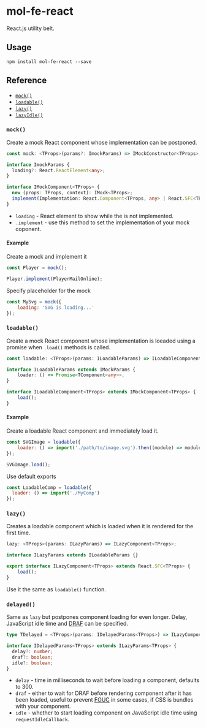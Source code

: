 # mol-fe-react

React.js utility belt.

## Usage

```shell
npm install mol-fe-react --save
```

## Reference

  - [`mock()`](#mock)
  - [`loadable()`](#loadable)
  - [`lazy()`](#lazy)
  - [`lazyIdle()`](#lazyidle)


### `mock()`

Create a mock React component whose implementation can be postponed.

```ts
const mock: <TProps>(params?: ImockParams) => IMockConstructor<TProps>;

interface ImockParams {
  loading?: React.ReactElement<any>;
}

interface IMockComponent<TProps> {
  new (props: TProps, context): IMock<TProps>;
  implement(Implementation: React.Component<TProps, any> | React.SFC<TProps>);
}
```

  - `loading` - React element to show while the is not implemented.
  - `.implement` - use this method to set the implementation of your mock coponent.

#### Example

Create a mock and implement it

```js
const Player = mock();

Player.implement(PlayerMailOnline);
```

Specify placeholder for the mock

```js
const MySvg = mock({
    loading: 'SVG is loading...'
});
```


### `loadable()`

Create a mock React component whose implementation is loeaded using a promise when `.load()` methods is called.

```ts
const loadable: <TProps>(params: ILoadableParams) => ILoadableComponent<TProps>;

interface ILoadableParams extends IMockParams {
    loader: () => Promise<TComponent<any>>,
}

interface ILoadableComponent<TProps> extends IMockComponent<TProps> {
    load();
}
```

#### Example

Create a loadable React component and immediately load it.

```js
const SVGImage = loadable({
    loader: () => import('./path/to/image.svg').then((module) => module.MySVGComponent)
});

SVGImage.load();
```

Use default exports

```js
const LoadableComp = loadable({
  loader: () => import('./MyComp')
});
```


### `lazy()`

Creates a loadable component which is loaded when it is rendered for the first time.

```ts
lazy: <TProps>(params: ILazyParams) => ILazyComponent<TProps>;

interface ILazyParams extends ILoadableParams {}

export interface ILazyComponent<TProps> extends React.SFC<TProps> {
    load();
}
```

Use it the same as `loadable()` function.


### `delayed()`

Same as `lazy` but postpones component loading for even longer. Delay, JavaScript idle time and [DRAF](https://github.com/ryanve/draf) can be specified.

```ts
type TDelayed = <TProps>(params: IDelayedParams<TProps>) => ILazyComponent<TProps>;

interface IDelayedParams<TProps> extends ILazyParams<TProps> {
  delay?: number;
  draf?: boolean;
  idle?: boolean;
}
```

  - `delay` - time in milliseconds to wait before loading a component, defaults to 300.
  - `draf` - either to wait for DRAF before rendering component after it has been loaded, useful to prevent [FOUC](https://en.wikipedia.org/wiki/Flash_of_unstyled_content) in some cases, if CSS is bundles with your component.
  - `idle` - whether to start loading component on JavaScript idle time using `requestIdleCallback`.

